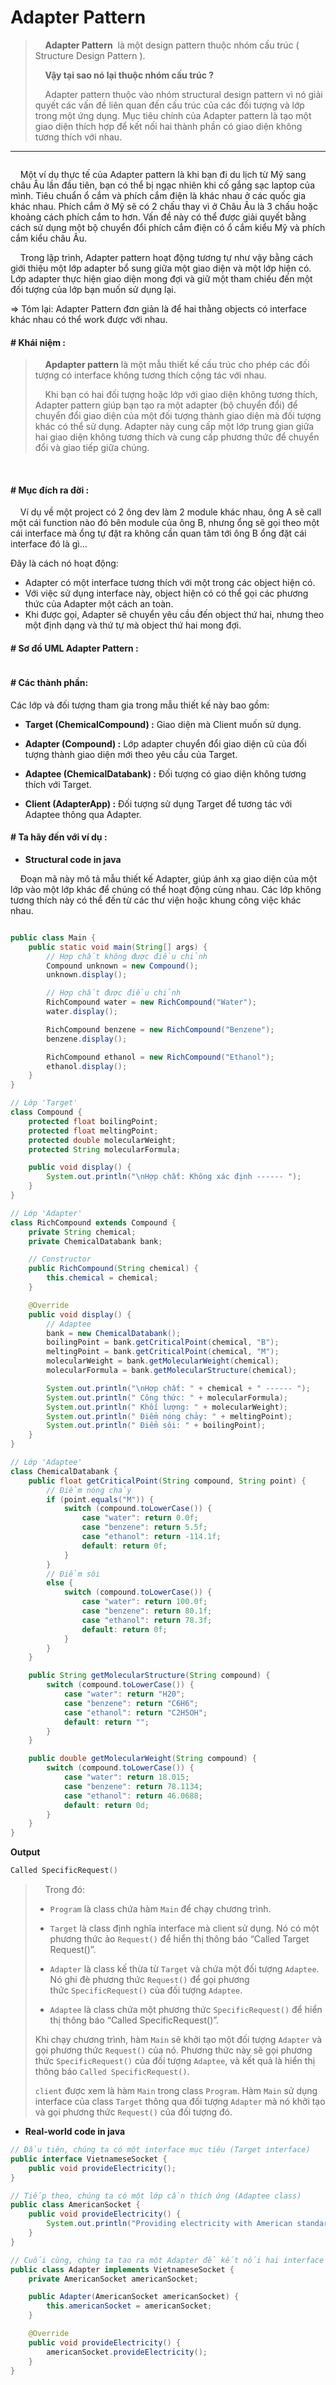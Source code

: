 # Adapter Pattern

>     **Adapter Pattern**  là một design pattern thuộc nhóm cấu trúc ( Structure Design Pattern ).
> 
>     **Vậy tại sao nó lại thuộc nhóm cấu trúc ?**
> 
>     Adapter pattern thuộc vào nhóm structural design pattern vì nó giải quyết các vấn đề liên quan đến cấu trúc của các đối tượng và lớp trong một ứng dụng. Mục tiêu chính của Adapter pattern là tạo một giao diện thích hợp để kết nối hai thành phần có giao diện không tương thích với nhau.

---

<img title="Adapter Pattern giúp cái xe ô tô (4 bánh không phải loại chạy xe lửa), thông qua dăm ba cái khúc gỗ trục xoay quỷ ma gì đó thì có thể chạy trên đường ray. Hợp lí." src="https://refactoring.guru/images/patterns/content/adapter/adapter-en-3x.png" alt="" data-align="center" style="zoom:33%;">

    Một ví dụ thực tế của Adapter pattern là khi bạn đi du lịch từ Mỹ sang châu Âu lần đầu tiên, bạn có thể bị ngạc nhiên khi cố gắng sạc laptop của mình. Tiêu chuẩn ổ cắm và phích cắm điện là khác nhau ở các quốc gia khác nhau. Phích cắm ở Mỹ sẽ có 2 chấu thay vì ở Châu Âu là 3 chấu hoặc khoảng cách phích cắm to hơn. Vấn đề này có thể được giải quyết bằng cách sử dụng một bộ chuyển đổi phích cắm điện có ổ cắm kiểu Mỹ và phích cắm kiểu châu Âu.

    Trong lập trình, Adapter pattern hoạt động tương tự như vậy bằng cách giới thiệu một lớp adapter bổ sung giữa một giao diện và một lớp hiện có. Lớp adapter thực hiện giao diện mong đợi và giữ một tham chiếu đến một đối tượng của lớp bạn muốn sử dụng lại.

=> Tóm lại: Adapter Pattern đơn giản là để hai thằng objects có interface khác nhau có thể work được với nhau.

#### # Khái niệm :

>     **Apdapter pattern** là một mẫu thiết kế cấu trúc cho phép các đối tượng có interface không tương thích cộng tác với nhau.
> 
>     Khi bạn có hai đối tượng hoặc lớp với giao diện không tương thích, Adapter pattern giúp bạn tạo ra một adapter (bộ chuyển đổi) để chuyển đổi giao diện của một đối tượng thành giao diện mà đối tượng khác có thể sử dụng. Adapter này cung cấp một lớp trung gian giữa hai giao diện không tương thích và cung cấp phương thức để chuyển đổi và giao tiếp giữa chúng.

 

#### # Mục đích ra đời :

    Ví dụ về một project có 2 ông dev làm 2 module khác nhau, ông A sẽ call một cái function nào đó bên module của ông B, nhưng ổng sẽ gọi theo một cái interface mà ổng tự đặt ra không cần quan tâm tới ông B ổng đặt cái interface đó là gì...



Đây là cách nó hoạt động:

* Adapter có một interface tương thích với một trong các object hiện có.
* Với việc sử dụng interface này, object hiện có có thể gọi các phương thức của Adapter một cách an toàn.
* Khi được gọi, Adapter sẽ chuyển yêu cầu đến object thứ hai, nhưng theo một định dạng và thứ tự mà object thứ hai mong đợi.

#### # Sơ đồ UML Adapter Pattern :

<img title="UML Adapter pattern" src="https://www.dofactory.com/img/diagrams/net/adapter.png" alt="" data-align="center">

#### 

#### 

#### # Các thành phần:

Các lớp và đối tượng tham gia trong mẫu thiết kế này bao gồm:

* **Target (ChemicalCompound) :** Giao diện mà Client muốn sử dụng.

* **Adapter (Compound) :** Lớp adapter chuyển đổi giao diện cũ của đối tượng thành giao diện mới theo yêu cầu của Target.

* **Adaptee (ChemicalDatabank) :** Đối tượng có giao diện không tương thích với Target.

* **Client (AdapterApp) :** Đối tượng sử dụng Target để tương tác với Adaptee thông qua Adapter.
  
  

#### # Ta hãy đến với ví dụ :

- **Structural code in java**

    Đoạn mã này mô tả mẫu thiết kế Adapter, giúp ánh xạ giao diện của một lớp vào một lớp khác để chúng có thể hoạt động cùng nhau. Các lớp không tương thích này có thể đến từ các thư viện hoặc khung công việc khác nhau.

```java

public class Main {
    public static void main(String[] args) {
        // Hợp chất không được điều chỉnh
        Compound unknown = new Compound();
        unknown.display();

        // Hợp chất được điều chỉnh
        RichCompound water = new RichCompound("Water");
        water.display();

        RichCompound benzene = new RichCompound("Benzene");
        benzene.display();

        RichCompound ethanol = new RichCompound("Ethanol");
        ethanol.display();
    }
}

// Lớp 'Target'
class Compound {
    protected float boilingPoint;
    protected float meltingPoint;
    protected double molecularWeight;
    protected String molecularFormula;

    public void display() {
        System.out.println("\nHợp chất: Không xác định ------ ");
    }
}

// Lớp 'Adapter'
class RichCompound extends Compound {
    private String chemical;
    private ChemicalDatabank bank;

    // Constructor
    public RichCompound(String chemical) {
        this.chemical = chemical;
    }

    @Override
    public void display() {
        // Adaptee
        bank = new ChemicalDatabank();
        boilingPoint = bank.getCriticalPoint(chemical, "B");
        meltingPoint = bank.getCriticalPoint(chemical, "M");
        molecularWeight = bank.getMolecularWeight(chemical);
        molecularFormula = bank.getMolecularStructure(chemical);

        System.out.println("\nHợp chất: " + chemical + " ------ ");
        System.out.println(" Công thức: " + molecularFormula);
        System.out.println(" Khối lượng: " + molecularWeight);
        System.out.println(" Điểm nóng chảy: " + meltingPoint);
        System.out.println(" Điểm sôi: " + boilingPoint);
    }
}

// Lớp 'Adaptee'
class ChemicalDatabank {
    public float getCriticalPoint(String compound, String point) {
        // Điểm nóng chảy
        if (point.equals("M")) {
            switch (compound.toLowerCase()) {
                case "water": return 0.0f;
                case "benzene": return 5.5f;
                case "ethanol": return -114.1f;
                default: return 0f;
            }
        }
        // Điểm sôi
        else {
            switch (compound.toLowerCase()) {
                case "water": return 100.0f;
                case "benzene": return 80.1f;
                case "ethanol": return 78.3f;
                default: return 0f;
            }
        }
    }

    public String getMolecularStructure(String compound) {
        switch (compound.toLowerCase()) {
            case "water": return "H20";
            case "benzene": return "C6H6";
            case "ethanol": return "C2H5OH";
            default: return "";
        }
    }

    public double getMolecularWeight(String compound) {
        switch (compound.toLowerCase()) {
            case "water": return 18.015;
            case "benzene": return 78.1134;
            case "ethanol": return 46.0688;
            default: return 0d;
        }
    }
}

```

**Output**

```powershell
Called SpecificRequest()
```

>     Trong đó:
> 
> * `Program` là class chứa hàm `Main` để chạy chương trình.
> 
> * `Target` là class định nghĩa interface mà client sử dụng. Nó có một phương thức ảo `Request()` để hiển thị thông báo “Called Target Request()”.
> 
> * `Adapter` là class kế thừa từ `Target` và chứa một đối tượng `Adaptee`. Nó ghi đè phương thức `Request()` để gọi phương thức `SpecificRequest()` của đối tượng `Adaptee`.
> 
> * `Adaptee` là class chứa một phương thức `SpecificRequest()` để hiển thị thông báo “Called SpecificRequest()”.
> 
> Khi chạy chương trình, hàm `Main` sẽ khởi tạo một đối tượng `Adapter` và gọi phương thức `Request()` của nó. Phương thức này sẽ gọi phương thức `SpecificRequest()` của đối tượng `Adaptee`, và kết quả là hiển thị thông báo `Called SpecificRequest()`.
> 
> `client` được xem là hàm `Main` trong class `Program`. Hàm `Main` sử dụng interface của class `Target` thông qua đối tượng `Adapter` mà nó khởi tạo và gọi phương thức `Request()` của đối tượng đó.



- **Real-world code in java**

```java
// Đầu tiên, chúng ta có một interface mục tiêu (Target interface)
public interface VietnameseSocket {
    public void provideElectricity();
}

// Tiếp theo, chúng ta có một lớp cần thích ứng (Adaptee class)
public class AmericanSocket {
    public void provideElectricity() {
        System.out.println("Providing electricity with American standard");
    }
}

// Cuối cùng, chúng ta tạo ra một Adapter để kết nối hai interface không tương thích
public class Adapter implements VietnameseSocket {
    private AmericanSocket americanSocket;

    public Adapter(AmericanSocket americanSocket) {
        this.americanSocket = americanSocket;
    }

    @Override
    public void provideElectricity() {
        americanSocket.provideElectricity();
    }
}


```



